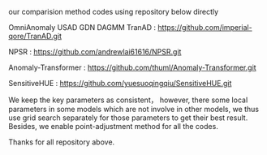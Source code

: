 our comparision method codes using repository below directly

OmniAnomaly USAD GDN DAGMM TranAD : https://github.com/imperial-qore/TranAD.git

NPSR : https://github.com/andrewlai61616/NPSR.git

Anomaly-Transformer : https://github.com/thuml/Anomaly-Transformer.git

SensitiveHUE : https://github.com/yuesuoqingqiu/SensitiveHUE.git

We keep the key parameters as consistent， however, there some local parameters in some models which are not involve in other models, we thus use grid search separately for those parameters to get their best result. Besides, we enable point-adjustment method for all the codes.

Thanks for all repository above.
